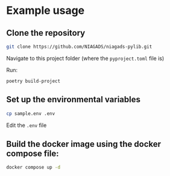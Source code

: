 # Example usage

## Clone the repository

```bash
git clone https://github.com/NIAGADS/niagads-pylib.git
```

Navigate to this project folder (where the `pyproject.toml` file is)

Run:

``` shell
poetry build-project
```

## Set up the environmental variables

```bash
cp sample.env .env
```

Edit the `.env` file

## Build the docker image using the docker compose file:

```bash
docker compose up -d 
```
